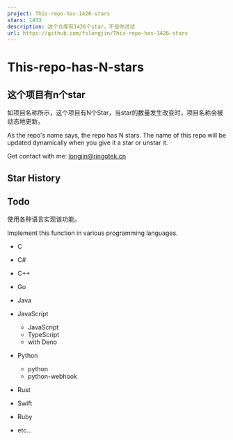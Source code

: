 ```yaml
---
project: This-repo-has-1426-stars
stars: 1433
description: 这个仓库有1426个star，不信你试试
url: https://github.com/fslongjin/This-repo-has-1426-stars
---
```


This-repo-has-N-stars
=====================

**这个项目有n个star**
---------------

如项目名称所示，这个项目有N个Star，当star的数量发生改变时，项目名称会被动态地更新。

As the repo's name says, the repo has N stars. The name of this repo will be updated dynamically when you give it a star or unstar it.

Get contact with me: longjin@ringotek.cn  

Star History
------------

Todo
----

使用各种语言实现该功能。

Implement this function in various programming languages.

-   C
    
-   C#
    
-   C++
    
-   Go
    
-   Java
    
-   JavaScript
    
    -   JavaScript
    -   TypeScript
    -   with Deno
-   Python
    
    -   python
    -   python-webhook
-   Rust
    
-   Swift
    
-   Ruby
    
-   etc...
